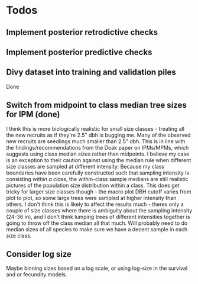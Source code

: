 
# Todos

## Implement posterior retrodictive checks

## Implement posterior predictive checks

## Divy dataset into training and validation piles

Done

## Switch from midpoint to class median tree sizes for IPM (done)

I think this is more biologically realistic for small size classes - 
treating all the new recruits as if they're 2.5" dbh is bugging me. Many of 
the observed new recruits are seedlings much smaller than 2.5" dbh. This is 
in line with the findings/recommendations from the Doak paper on IPMs/MPMs, 
which suggests using class median sizes rather than midpoints. I believe 
my case is an exception to their caution against using the median rule when 
different size classes are sampled at different intensity: Because my class 
boundaries have been carefully constructed such that sampling intensity 
is consisting *within a class*, the within-class sample medians are still 
realistic pictures of the population size distribution within a class. This 
does get tricky for larger size classes though - the macro plot DBH cutoff 
varies from plot to plot, so some large trees were sampled at higher intensity 
than others. I don't think this is likely to affect the results much - theres 
only a couple of size classes where there is ambiguity about the sampling 
intensity (24-36 in), and I don't think lumping trees of different intensities 
together is going to throw off the class median all that much. Will probably 
need to do median sizes of all species to make sure we have a decent sample 
in each size class. 

## Consider log size 

Maybe binning sizes based on a log scale, or using log-size in the survival
and or fecundity models. 